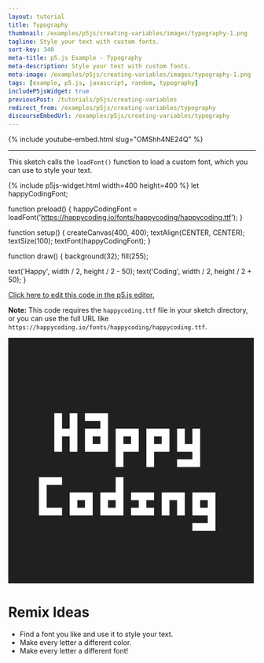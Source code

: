 ```yaml
---
layout: tutorial
title: Typography
thumbnail: /examples/p5js/creating-variables/images/typography-1.png
tagline: Style your text with custom fonts.
sort-key: 340
meta-title: p5.js Example - Typography
meta-description: Style your text with custom fonts.
meta-image: /examples/p5js/creating-variables/images/typography-1.png
tags: [example, p5.js, javascript, random, typography]
includeP5jsWidget: true
previousPost: /tutorials/p5js/creating-variables
redirect_from: /examples/p5js/creating-variables/typography
discourseEmbedUrl: /examples/p5js/creating-variables/typography
---
```


{% include youtube-embed.html slug="OMShh4NE24Q" %}

---

This sketch calls the `loadFont()` function to load a custom font, which you can use to style your text.

{% include p5js-widget.html width=400 height=400 %}
let happyCodingFont;

function preload() {
  happyCodingFont = loadFont('https://happycoding.io/fonts/happycoding/happycoding.ttf');
}

function setup() {
  createCanvas(400, 400);
  textAlign(CENTER, CENTER);
  textSize(100);
  textFont(happyCodingFont);
}

function draw() {
  background(32);
  fill(255);

  text('Happy', width / 2, height / 2 - 50);
  text('Coding', width / 2, height / 2 + 50);
}
</script>

[Click here to edit this code in the p5.js editor.](https://editor.p5js.org/KevinWorkman/sketches/go2uoHudQ)

**Note:** This code requires the `happycoding.ttf` file in your sketch directory, or you can use the full URL like `https://happycoding.io/fonts/happycoding/happycoding.ttf`.

![happy coding font](/examples/p5js/creating-variables/images/typography-2.png)

# Remix Ideas

- Find a font you like and use it to style your text.
- Make every letter a different color.
- Make every letter a different font!
